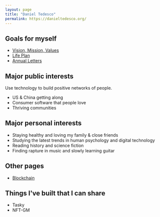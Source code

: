 ```yaml
---
layout: page
title: "Daniel Tedesco"
permalink: https://danieltedesco.org/
---
```


## Goals for myself
- [Vision, Mission, Values](https://dynalist.io/d/pz2OV8bfTjaryXAKLmREY8c1)
- [Life Plan](https://docs.google.com/spreadsheets/d/1YV1dD9vc6yEOUJNvUqFE_H3H63SICM_22eqCVEgH3mc/)
- [Annual Letters](https://tinyletter.com/tedesconotes)

## Major public interests
Use technology to build positive networks of people.
- US & China getting along
- Consumer software that people love
- Thriving communities

## Major personal interests
- Staying healthy and loving my family & close friends
- Studying the latest trends in human psychology and digital technology
- Reading history and science fiction
- Finding rapture in music and slowly learning guitar

## Other pages
- [Blockchain](/blockchain/)

## Things I've built that I can share
- Tasky
- NFT-GM
